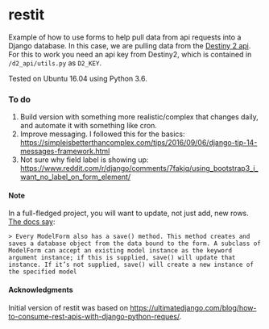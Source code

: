 # restit
Example of how to use forms to help pull data from api requests into a Django database. In this case, we are pulling data from the [Destiny 2 api](https://github.com/Bungie-net/api). For this to work you need an api key from Destiny2, which is contained in `/d2_api/utils.py` as `D2_KEY`.

Tested on Ubuntu 16.04 using Python 3.6.

### To do
1. Build version with something more realistic/complex that changes daily, and automate it with something like cron.
2. Improve messaging. I followed this for the basics:    
https://simpleisbetterthancomplex.com/tips/2016/09/06/django-tip-14-messages-framework.html
3. Not sure why field label is showing up:
https://www.reddit.com/r/django/comments/7fakjq/using_bootstrap3_i_want_no_label_on_form_element/

#### Note
In a full-fledged project, you will want to update, not just add, new rows. [The docs say](https://docs.djangoproject.com/en/1.11/topics/forms/modelforms/#the-save-method):    

    > Every ModelForm also has a save() method. This method creates and saves a database object from the data bound to the form. A subclass of ModelForm can accept an existing model instance as the keyword argument instance; if this is supplied, save() will update that instance. If it’s not supplied, save() will create a new instance of the specified model

#### Acknowledgments
Initial version of restit was based on https://ultimatedjango.com/blog/how-to-consume-rest-apis-with-django-python-reques/.
